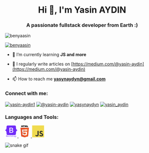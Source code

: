 
<h1 align="center">Hi 👋, I'm Yasin AYDIN</h1>
<h3 align="center">A passionate fullstack developer from Earth :)</h3>

<p align="left"> <img src="https://komarev.com/ghpvc/?username=benyaasin&label=Profile%20views&color=0e75b6&style=flat" alt="benyaasin" /> </p>

<p align="left"> <a href="https://github.com/ryo-ma/github-profile-trophy"><img src="https://github-profile-trophy.vercel.app/?username=benyaasin" alt="benyaasin" /></a> </p>

- 🌱 I’m currently learning **JS and more**

- 📝 I regularly write articles on [https://medium.com/@yasin-aydin](https://medium.com/@yasin-aydin)

- 📫 How to reach me **yasynaydyn@gmail.com**

<h3 align="left">Connect with me:</h3>
<p align="left">
<a href="https://linkedin.com/in/yasin-aydin1" target="blank"><img align="center" src="https://raw.githubusercontent.com/rahuldkjain/github-profile-readme-generator/master/src/images/icons/Social/linked-in-alt.svg" alt="yasin-aydin1" height="30" width="40" /></a>
<a href="https://medium.com/@yasin-aydin" target="blank"><img align="center" src="https://raw.githubusercontent.com/rahuldkjain/github-profile-readme-generator/master/src/images/icons/Social/medium.svg" alt="@yasin-aydin" height="30" width="40" /></a>
<a href="https://www.hackerrank.com/yasynaydyn" target="blank"><img align="center" src="https://raw.githubusercontent.com/rahuldkjain/github-profile-readme-generator/master/src/images/icons/Social/hackerrank.svg" alt="yasynaydyn" height="30" width="40" /></a>
<a href="https://www.leetcode.com/yasin_aydin" target="blank"><img align="center" src="https://raw.githubusercontent.com/rahuldkjain/github-profile-readme-generator/master/src/images/icons/Social/leet-code.svg" alt="yasin_aydin" height="30" width="40" /></a>
</p>

<h3 align="left">Languages and Tools:</h3>
<p align="left"> <a href="https://getbootstrap.com" target="_blank" rel="noreferrer"> <img src="https://raw.githubusercontent.com/devicons/devicon/master/icons/bootstrap/bootstrap-plain-wordmark.svg" alt="bootstrap" width="40" height="40"/> </a> <a href="https://www.w3.org/html/" target="_blank" rel="noreferrer"> <img src="https://raw.githubusercontent.com/devicons/devicon/master/icons/html5/html5-original-wordmark.svg" alt="html5" width="40" height="40"/> </a> <a href="https://developer.mozilla.org/en-US/docs/Web/JavaScript" target="_blank" rel="noreferrer"> <img src="https://raw.githubusercontent.com/devicons/devicon/master/icons/javascript/javascript-original.svg" alt="javascript" width="40" height="40"/> </a> </p>

![snake gif](https://github.com/benyaasin/benyaasin/blob/output/github-contribution-grid-snake.gif)
